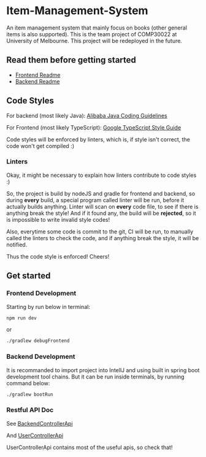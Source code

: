 # Item-Management-System

An item management system that mainly focus on books (other general items is also supported). This is the team project of COMP30022 at University of Melbourne. This project will be redeployed in the future.

## Read them before getting started

- [Frontend Readme](./FRONTEND_README.md)
- [Backend Readme](./BACKEND_README.md)

## Code Styles

For backend (most likely Java):
[Alibaba Java Coding Guidelines](https://github.com/alibaba/Alibaba-Java-Coding-Guidelines)

For Frontend (most likely TypeScript):
[Google TypeScript Style Guide](https://google.github.io/styleguide/tsguide.html)

Code styles will be enforced by linters, which is, if style isn't correct, the code won't get compiled :)

### Linters

Okay, it might be necessary to explain how linters contribute to code styles :)

So, the project is build by nodeJS and gradle for frontend and backend, so during **every** build, a special program called linter will be run, before it actually builds anything. Linter will scan on **every** code file, to see if there is anything break the style! And if it found any, the build will be **rejected**, so it is impossible to write invalid style codes!

Also, everytime some code is commit to the git, CI will be run, to manually called the linters to check the code, and if anything break the style, it will be notified.

Thus the code style is enforced! Cheers!

## Get started

### Frontend Development

Starting by run below in terminal:

```bash
npm run dev
```

or

```bash
./gradlew debugFrontend
```

### Backend Development

It is recommanded to import project into IntellJ and using built in spring boot development tool chains. But it can be
run inside terminals, by running command below:

```bash
./gradlew bootRun
```

### Restful API Doc

See [BackendControllerApi](./src/main/resources/static/doc/BackendControllerApi.md)

And [UserControllerApi](./src/main/resources/static/doc/UserControllerApi.md)

UserControllerApi contains most of the useful apis, so check that!

<!-- ### Build & Deployment

Build automacaticlly happened once a commit is pushed. The pre-deployed site will be updated once it is build, the link will be https://findme.apisium.cn

System can be deployed to any Docker-installed server, for more information on docker, refers to: https://docs.docker.com/engine/install/

On any docker installed system, run following commands to deploy FindMe:

```bash
docker volume create findme # Creating a volume for database
docker pull registry.apisium.cn/team12/item:latest # Update docker image
docker run -v findme:/var/lib/mysql -d -p 80:80 registry.apisium.cn/team12/item:latest # Run
``` -->
